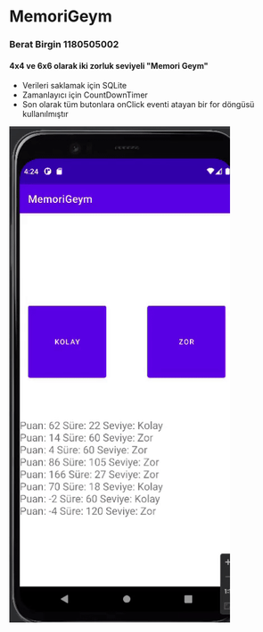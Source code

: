# MemoriGeym

### Berat Birgin 1180505002

#### 4x4 ve 6x6 olarak iki zorluk seviyeli "Memori Geym"
- Verileri saklamak için SQLite 
- Zamanlayıcı için CountDownTimer
- Son olarak tüm butonlara onClick eventi atayan bir for döngüsü kullanılmıştır

![](https://github.com/noticing21/MemoriGeym/blob/main/memorigeym.gif)
